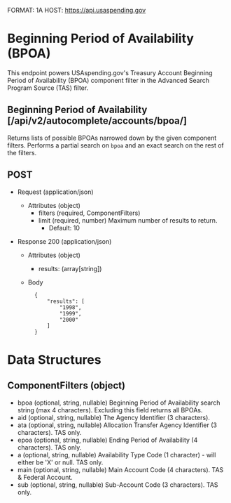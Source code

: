 FORMAT: 1A
HOST: https://api.usaspending.gov

# Beginning Period of Availability (BPOA)

This endpoint powers USAspending.gov's Treasury Account Beginning Period of Availability (BPOA) component filter in the Advanced Search Program Source (TAS) filter.

## Beginning Period of Availability [/api/v2/autocomplete/accounts/bpoa/]

Returns lists of possible BPOAs narrowed down by the given component filters. Performs a partial search on `bpoa` and an exact search on the rest of the filters.

## POST
+ Request (application/json)
    + Attributes (object)
        + filters (required, ComponentFilters)
        + limit (required, number)
            Maximum number of results to return.
            + Default: 10

+ Response 200 (application/json)
    + Attributes (object)
        + results: (array[string])

    + Body

            {
                "results": [
                    "1998",
                    "1999",
                    "2000"
                ]
            }

# Data Structures

## ComponentFilters (object)
+ bpoa (optional, string, nullable)
    Beginning Period of Availability search string (max 4 characters). Excluding this field returns all BPOAs.
+ aid (optional, string, nullable)
    The Agency Identifier (3 characters).
+ ata (optional, string, nullable)
    Allocation Transfer Agency Identifier (3 characters). TAS only.
+ epoa (optional, string, nullable)
    Ending Period of Availability (4 characters). TAS only.
+ a (optional, string, nullable)
    Availability Type Code (1 character) - will either be 'X' or null. TAS only.
+ main (optional, string, nullable)
    Main Account Code (4 characters). TAS & Federal Account.
+ sub (optional, string, nullable)
    Sub-Account Code (3 characters). TAS only.
